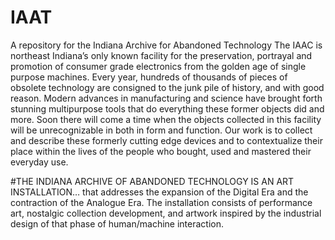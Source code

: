 # IAAT
A repository for the Indiana Archive for Abandoned Technology
The IAAC is northeast Indiana’s only known facility for the preservation, portrayal and promotion of consumer grade electronics from the golden age of single purpose machines. Every year, hundreds of thousands of pieces of obsolete technology are consigned to the junk pile of history, and with good reason. Modern advances in manufacturing and science have brought forth stunning multipurpose tools that do everything these former objects did and more. 
Soon there will come a time when the objects collected in this facility will be unrecognizable in both in form and function.
Our work is to collect and describe these formerly cutting edge devices and to contextualize their place within the lives of the people who bought, used and mastered  their everyday use.

#THE INDIANA ARCHIVE OF ABANDONED TECHNOLOGY IS AN ART INSTALLATION…
that addresses the expansion of the Digital Era and the contraction of the Analogue Era. The installation consists of performance art, nostalgic collection development, and artwork inspired by the industrial design of that phase of human/machine interaction.
